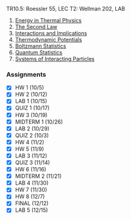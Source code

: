 TR10.5: Roessler 55, LEC
T2: Wellman 202, LAB
1. [Energy in Thermal Physics](Energy%20in%20Thermal%20Physics.md)
2. [The Second Law](The%20Second%20Law.md)
3. [Interactions and Implications](Interactions%20and%20Implications.md)
5. [Thermodynamic Potentials](Thermodynamic%20Potentials.md)
6. [Boltzmann Statistics](Boltzmann%20Statistics.md)
7. [Quantum Statistics](Quantum%20Statistics.md)
7. [Systems of Interacting Particles](Systems%20of%20Interacting%20Particles.md)
### Assignments
- [x] HW 1 (10/5)
- [x] HW 2 (10/12)
- [x] LAB 1 (10/15)
- [x] QUIZ 1 (10/17)
- [x] HW 3 (10/19)
- [x] MIDTERM 1 (10/26)
- [x] LAB 2 (10/29)
- [x] QUIZ 2 (10/3)
- [x] HW 4 (11/2)
- [x] HW 5 (11/9)
- [x] LAB 3 (11/12)
- [x] QUIZ 3 (11/14)
- [x] HW 6 (11/16)
- [x] MIDTERM 2 (11/21)
- [x] LAB 4 (11/30)
- [x] HW 7 (11/30)
- [x] HW 8 (12/7)
- [x] FINAL (12/12)
- [x] LAB 5 (12/15)
